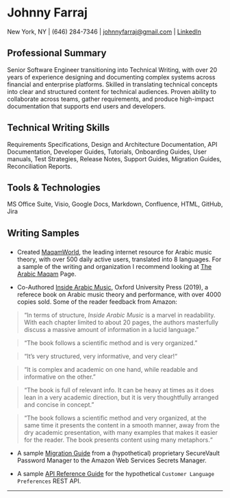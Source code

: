 # Johnny Farraj
New York, NY  |  (646) 284-7346  |  johnnyfarraj@gmail.com  | [LinkedIn](https://linkedin.com/in/johnny-farraj-7b377612/)

## Professional Summary
Senior Software Engineer transitioning into Technical Writing, with over 20 years of experience designing and documenting complex systems across financial and enterprise platforms. Skilled in translating technical concepts into clear and structured content for technical audiences. Proven ability to collaborate across teams, gather requirements, and produce high-impact documentation that supports end users and developers.

## Technical Writing Skills
Requirements Specifications, Design and Architecture Documentation, API Documentation, Developer Guides, Tutorials, Onboarding Guides, User manuals, Test Strategies, Release Notes, Support Guides, Migration Guides, Reconciliation Reports.

## Tools & Technologies
MS Office Suite, Visio, Google Docs, Markdown, Confluence, HTML, GitHub, Jira

## Writing Samples

### 
* Created [MaqamWorld](http://maqamworld.com), the leading internet resource for Arabic music theory, with over 500 daily active users, translated into 8 languages. For a sample of the writing and organization I recommend looking at [The Arabic Maqam](https://maqamworld.com/en/maqam.php) Page.

* Co-Authored [Inside Arabic Music](https://www.amazon.com/Inside-Arabic-Music-Performance-Century/dp/0190658363), Oxford University Press (2019), a referece book on Arabic music theory and performance, with over 4000 copies sold. Some of the reader feedback from Amazon:

> “In terms of structure, _Inside Arabic Music_ is a marvel in readability. With each chapter limited to about 20 pages, the authors masterfully discuss a massive amount of information in a lucid language.”

> “The book follows a scientific method and is very organized.”

> “It’s very structured, very informative, and very clear!“

> “It is complex and academic on one hand, while readable and informative on the other.”

> “The book is full of relevant info. It can be heavy at times as it does lean in a very academic direction, but it is very thoughtfully arranged and concise in concept.”

> “The book follows a scientific method and very organized, at the same time it presents the content in a smooth manner, away from the dry academic presentation, with many examples that makes it easier for the reader. The book presents content using many metaphors.“

* A sample [Migration Guide](https://docs.google.com/document/d/1pbAR2nj7Di6YjB-8aJv4HZNMzRTq6qq83U2F8wvN8wg/edit?usp=sharing) from a (hypothetical) proprietary SecureVault Password Manager to the Amazon Web Services Secrets Manager.

* A sample [API Reference Guide](https://docs.google.com/document/d/1RM4tDuAbpbB9qwTceVQ9_0Yru0MBCt2IvA1bbftN0ug/edit?usp=sharing) for the hypothetical `Customer Language Preferences` REST API. 

***

